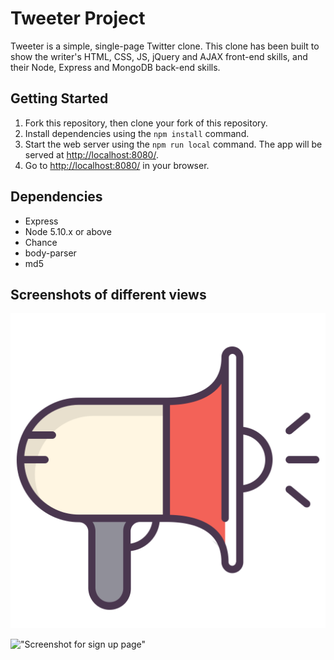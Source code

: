 # Tweeter Project

Tweeter is a simple, single-page Twitter clone.
This clone has been built to show the writer's HTML, CSS, JS, jQuery and AJAX front-end skills, and their Node, Express and MongoDB back-end skills.

## Getting Started

1. Fork this repository, then clone your fork of this repository.
2. Install dependencies using the `npm install` command.
3. Start the web server using the `npm run local` command. The app will be served at <http://localhost:8080/>.
4. Go to <http://localhost:8080/> in your browser.

## Dependencies

- Express
- Node 5.10.x or above
- Chance
- body-parser
- md5


## Screenshots of different views

!["Screenshot for sign up page"](https://github.com/sjs5953/tweeter/blob/master/public/images/alert.png?raw=true)

!["Screenshot for sign up page"]()